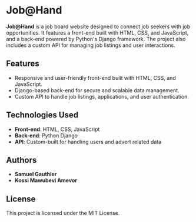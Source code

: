# Job@Hand

**Job@Hand** is a job board website designed to connect job seekers with job opportunities. It features a front-end built with HTML, CSS, and JavaScript, and a back-end powered by Python's Django framework. The project also includes a custom API for managing job listings and user interactions.

## Features

- Responsive and user-friendly front-end built with HTML, CSS, and JavaScript.
- Django-based back-end for secure and scalable data management.
- Custom API to handle job listings, applications, and user authentication.

## Technologies Used

- **Front-end**: HTML, CSS, JavaScript
- **Back-end**: Python Django
- **API**: Custom-built for handling users and advert related data

## Authors

- **Samuel Gauthier**
- **Kossi Mawubevi Amevor**

## License

This project is licensed under the MIT License.
